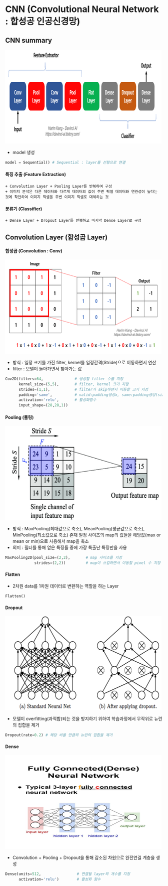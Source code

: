 # CNN (Convolutional Neural Network : 합성공 인공신경망)

## CNN summary

<img src='../../img/CNN_summary.png' width="500" height="300">

- model 생성
```python
model = Sequential() # Sequential : layer를 선형으로 연결
```

#### 특징 추출 (Feature Extraction)
    + Convolution Layer + Pooling Layer를 반복하여 구성
    + 이미지 분석은 다른 데이터와 다르게 데이터의 값이 주변 픽셀 데이터와 연관성이 높다는 것에 착안하여 이미지 픽셀을 주변 이미지 픽셀로 대체하는 것

#### 분류기 (Classifier)
    + Dense Layer + Dropout Layer를 반복하고 마지막 Dense Layer로 구성


## Convolution Layer (합성곱 Layer)

#### 합성곱 (Convolution : Conv)

<img src='../../img/CNN_Convolution.png' width="500" height="300">

- 방식 : 일정 크기를 가진 filter, kernel를 일정간격(Stride)으로 이동하면서 연산
- filter : 모델이 돌아가면서 찾아가는 값
```python
Cov2D(filters=64,              # 생성할 filter 수를 지정
      kernel_size=(5,5),       # filter, kernel 크기 지정
      strides=(1,1),           # filter가 skip하면서 이동할 크기 지정
      padding='same',          # valid:padding생성x, same:padding생성(size유지)
      activation='relu',       # 활성화함수
      input_shape=(28,28,1))
```

#### Pooling (풀링)

<img src='../../img/CNN_Pooling.png' width="500" height="300">

- 방식 : MaxPooling(최대값으로 축소), MeanPooling(평균값으로 축소), MinPooling(최소값으로 축소) 존재
         일정 사이즈의 map의 값들을 해당값(max or mean or min)으로 사용해서 map을 축소
- 의미 : 필터를 통해 얻은 특징들 중에 가장 특출난 특징만을 사용
```python
MaxPooling2D(pool_size=(2,2),       # map 사이즈를 지정
             strides=(2,2))         # map이 스킵하면서 이동할 pixel 수 지정
```

#### Flatten
- 2차원 data를 1차원 데이터로 변환하는 역할을 하는 Layer
```python
Flatten()
```

#### Dropout

<img src='../../img/CNN_Dropout.png' width="500" height="300">

- 모델이 overfitting(과적합)되는 것을 방지하기 위하여 학습과정에서 무작위로 뉴런의 집합을 제거
```python
Dropout(rate=0.2) # 해당 비율 만큼의 뉴런의 집합을 제거
```

#### Dense

<img src='../../img/CNN_Dense.png'  width="500" height="300">

- Convolution + Pooling + Dropout을 통해 감소된 차원으로 완전연결 계층을 생성
```python
Dense(units=512,                # 연결될 layer의 개수를 지정
      activation='relu')        # 활성화 함수
```

